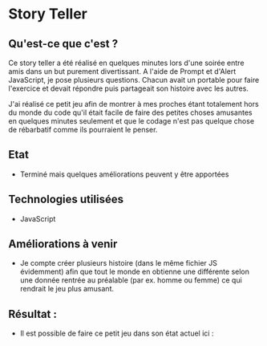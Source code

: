 ﻿# Story Teller

## Qu'est-ce que c'est ?

Ce story teller a été réalisé en quelques minutes lors d'une soirée entre amis dans un but purement divertissant. A l'aide de Prompt et d'Alert JavaScript, je pose plusieurs questions. Chacun avait un portable pour faire l'exercice et devait répondre puis partageait son histoire avec les autres.

J'ai réalisé ce petit jeu afin de montrer à mes proches étant totalement hors du monde du code qu'il était facile de faire des petites choses amusantes en quelques minutes seulement et que le codage n'est pas quelque chose de rébarbatif comme ils pourraient le penser. 

## Etat 

- Terminé mais quelques améliorations peuvent y être apportées

## Technologies utilisées

- JavaScript

## Améliorations à venir

- Je compte créer plusieurs histoire (dans le même fichier JS évidemment) afin que tout le monde en obtienne une différente selon une donnée rentrée au préalable (par ex. homme ou femme) ce qui rendrait le jeu plus amusant. 

## Résultat :

- Il est possible de faire ce petit jeu dans son état actuel ici : 
